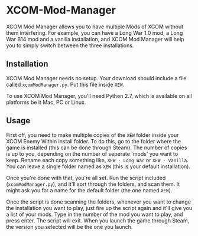 # XCOM-Mod-Manager
XCOM Mod Manager allows you to have multiple Mods of XCOM without them interfering. For example, you can have a Long War 1.0 mod, a Long War B14 mod and a vanilla installation, and XCOM Mod Manager will help you to simply switch between the three installations.

## Installation
XCOM Mod Manager needs no setup. Your download should include a file called `xcomModManager.py`. Put this file inside `XEW`.

To use XCOM Mod Manager, you'll need Python 2.7, which is available on all platforms be it Mac, PC or Linux.

## Usage
First off, you need to make multiple copies of the `XEW` folder inside your XCOM Enemy Within install folder. To do this, go to the folder where the game is installed (this can be done through Steam). The number of copies is up to you, depending on the number of seperate 'mods' you want to keep. Rename each copy something like, `XEW - Long War` or `XEW - Vanilla`. You can leave a single folder named as `XEW` (this is your default installation).

Once you're done with that, you're all set. Run the script included (`xcomModManager.py`), and it'll sort through the folders, and scan them. It might ask you for a name for the default folder (the one named `XEW`).

Once the script is done scanning the folders, whenever you want to change the installation you want to play, just fire up the script again and it'll give you a list of your mods. Type in the number of the mod you want to play, and press enter. The script will exit. When you launch the game through Steam, the version you selected will be the one you launch.

